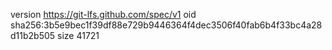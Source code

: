 version https://git-lfs.github.com/spec/v1
oid sha256:3b5e9bec1f39df88e729b9446364f4dec3506f40fab6b4f33bc4a28d11b2b505
size 41721
